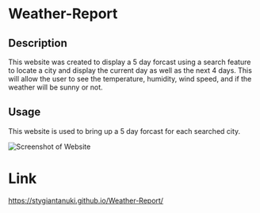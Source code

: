 # Weather-Report

## Description
This website was created to display a 5 day forcast using a search feature to locate a city and display the current day as well as the next 4 days. This will allow the user to see the temperature, humidity, wind speed, and if the weather will be sunny or not. 

## Usage

This website is used to bring up a 5 day forcast for each searched city.

![Screenshot of Website]()

# Link
https://stygiantanuki.github.io/Weather-Report/ 